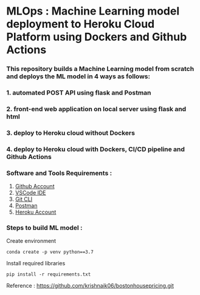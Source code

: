 # MLOps : Machine Learning model deployment to Heroku Cloud Platform using Dockers and Github Actions

### This repository builds a Machine Learning model from scratch and deploys the ML model in 4 ways as follows:
### 1. automated POST API using flask and Postman
### 2. front-end web application on local server using flask and html
### 3. deploy to Heroku cloud without Dockers
### 4. deploy to Heroku cloud with Dockers, CI/CD pipeline and Github Actions 


### Software and Tools Requirements : 

1. [Github Account](https://github.com)
2. [VSCode IDE](https://code.visualstudio.com/)
3. [Git CLI](https://git-scm.com/book/en/v2/Getting-Started-The-Command-Line)
4. [Postman](https://www.postman.com/downloads/)
5. [Heroku Account](https://heroku.com)

### Steps to build ML model :

Create environment

```
conda create -p venv python==3.7
```
Install required libraries 

```
pip install -r requirements.txt
```

Reference : https://github.com/krishnaik06/bostonhousepricing.git



    